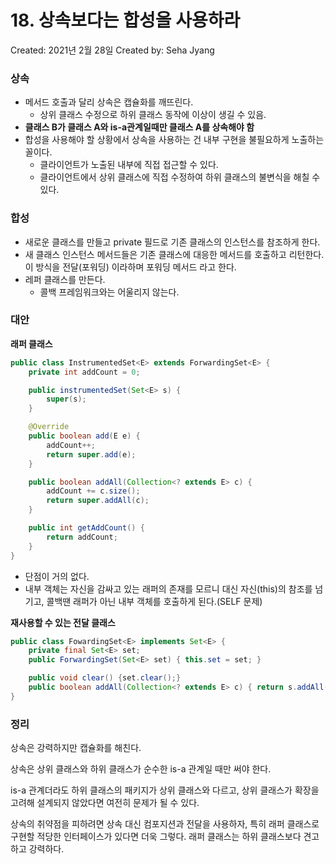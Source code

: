 # 18. 상속보다는 합성을 사용하라

Created: 2021년 2월 28일
Created by: Seha Jyang

### 상속

- 메서드 호출과 달리 상속은 캡슐화를 깨뜨린다.
    - 상위 클래스 수정으로 하위 클래스 동작에 이상이 생길 수 있음.
- **클래스 B가 클래스 A와 is-a관계일때만 클래스 A를 상속해야 함**
- 합성을 사용해야 할 상황에서 상속을 사용하는 건 내부 구현을 불필요하게 노출하는 꼴이다.
    - 클라이언트가 노출된 내부에 직접 접근할 수 있다.
    - 클라이언트에서 상위 클래스에 직접 수정하여 하위 클래스의 불변식을 해칠 수 있다.

### 합성

- 새로운 클래스를 만들고 private 필드로 기존 클래스의 인스턴스를 참조하게 한다.
- 새 클래스 인스턴스 메서드들은 기존 클래스에 대응한 메서드를 호출하고 리턴한다. 이 방식을 전달(포워딩) 이라하며 포워딩 메서드 라고 한다.
- 레퍼 클래스를 만든다.
    - 콜백 프레임워크와는 어울리지 않는다.

### 대안

**래퍼 클래스**

```java
public class InstrumentedSet<E> extends ForwardingSet<E> {
	private int addCount = 0;

	public instrumentedSet(Set<E> s) {
		super(s);
	}

	@Override
	public boolean add(E e) {
		addCount++;
		return super.add(e);
	}

	public boolean addAll(Collection<? extends E> c) {
		addCount += c.size();
		return super.addAll(c);
	}

	public int getAddCount() {
		return addCount;
	}
}
```

- 단점이 거의 없다.
- 내부 객체는 자신을 감싸고 있는 래퍼의 존재를 모르니 대신 자신(this)의 참조를 넘기고, 콜백땐 래퍼가 아닌 내부 객체를 호출하게 된다.(SELF 문제)

**재사용할 수 있는 전달 클래스**

```java
public class FowardingSet<E> implements Set<E> {
	private final Set<E> set;
	public ForwardingSet(Set<E> set) { this.set = set; }

	public void clear() {set.clear();}
	public boolean addAll(Collection<? extends E> c) { return s.addAll(c); }
}
```

### 정리

상속은 강력하지만 캡슐화를 해친다.

상속은 상위 클래스와 하위 클래스가 순수한 is-a 관계일 때만 써야 한다.

is-a 관계더라도 하위 클래스의 패키지가 상위 클래스와 다르고, 상위 클래스가 확장을 고려해 설계되지 않았다면 여전히 문제가 될 수 있다.

상속의 취약점을 피하려면 상속 대신 컴포지션과 전달을 사용하자, 특히 래퍼 클래스로 구현할 적당한 인터페이스가 있다면 더욱 그렇다. 래퍼 클래스는 하위 클래스보다 견고하고 강력하다.